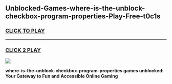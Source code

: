 
## Unblocked-Games-where-is-the-unblock-checkbox-program-properties-Play-Free-t0c1s
<h3>
<a href="https://premium76.site?title=where-is-the-unblock-checkbox-program-properties&ref=18A1">CLICK TO PLAY</a></h3>
<hr>

<h3>
<a href="https://premium76.site?title=where-is-the-unblock-checkbox-program-properties&ref=18A1">CLICK 2 PLAY</a>
  
</h3>

<a href="https://premium76.site?title=where-is-the-unblock-checkbox-program-properties&ref=18A1"><img src="https://clearcache.store/games.png"></a>


**where-is-the-unblock-checkbox-program-properties games unblocked: Your Gateway to Fun and Accessible Online Gaming**
